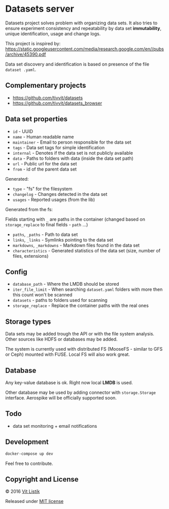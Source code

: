 # Datasets server

Datasets project solves problem with organizing data sets. It also tries to 
ensure experiment consistency and repeatability by data set **immutability**,
 unique identification, usage and change logs.

This project is inspired by: https://static.googleusercontent.com/media/research.google.com/en//pubs/archive/45390.pdf

Data set discovery and identification is based on presence of the file `dataset
.yaml`. 

## Complementary projects
- https://github.com/tivvit/datasets
- https://github.com/tivvit/datasets_browser

## Data set properties
- `id` - UUID
- `name` - Human readable name  
- `maintainer` - Email to person responsible for the data set 
- `tags` - Data set tags for simple identification
- `internal` - Denotes if the data set is not publicly available
- `data` - Paths to folders with data (inside the data set path) 
- `url` - Public url for the data set
- `from` - id of the parent data set

Generated:
- `type` - "fs" for the filesystem
- `changelog` - Changes detected in the data set 
- `usages` - Reported usages (from the lib)

Generated from the fs:

Fields starting with `_` are paths in the container (changed based on 
`storage_replace` to final fields - `path` ...)
- `paths`, `_paths` - Path to data set 
- `links`, `_links` - Symlinks pointing to the data set
- `markdowns`, `_markdowns` - Markdown files found in the data set
- `characteristics` - Generated statistics of the data set (size, number of 
files, extensions)

## Config
- `database_path` - Where the LMDB should be stored 
- `iter_file_limit` - When searching `dataset.yaml` folders with more then 
this count won't be scanned
- `datasets` - paths to folders used for scanning  
- `storage_replace` - Replace the container paths with the real ones

## Storage types
Data sets may be added trough the API or with the file system analysis. Other
 sources like HDFS or databases may be added. 

The system is currently used with distributed FS (MooseFS - similar to GFS or
 Ceph) mounted with FUSE. Local FS will also work great.

## Database
Any key-value database is ok. Right now local **LMDB** is used. 

Other database may be used by adding connector with `storage.Storage` interface.
Aerospike will be officially supported soon.

## Todo
- data set monitoring + email notifications

## Development
```sh
docker-compose up dev
```

Feel free to contribute.

## Copyright and License
&copy; 2016 [Vít Listík](http://tivvit.cz)

Released under [MIT license](https://github.com/tivvit/datasets_server/blob/master/LICENSE)